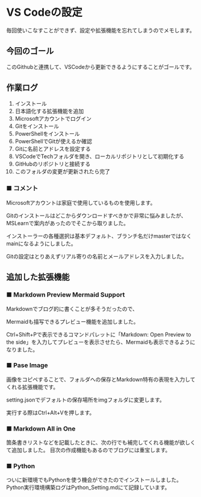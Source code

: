 # VS Codeの設定
毎回使いこなすことができず、設定や拡張機能を忘れてしまうのでメモします。

## 今回のゴール
このGithubと連携して、VSCodeから更新できるようにすることがゴールです。

## 作業ログ

1. インストール
2. 日本語化する拡張機能を追加
3. Microsoftアカウントでログイン
4. Gitをインストール
5. PowerShellをインストール
6. PowerShellでGitが使えるか確認
7. Gitに名前とアドレスを設定する
8. VSCodeでTechフォルダを開き、ローカルリポジトリとして初期化する
9. GitHubのリポジトリと接続する
10. このフォルダの変更が更新されたら完了

### ■ コメント
Microsoftアカウントは家庭で使用しているものを使用します。

Gitのインストールはどこからダウンロードすべきかで非常に悩みましたが、MSLearnで案内があったのでそこから取りました。

インストーラーの各種選択は基本デフォルト、ブランチ名だけmasterではなくmainになるようにしました。

Gitの設定はとりあえずリアル寄りの名前とメールアドレスを入力しました。


## 追加した拡張機能
### ■ Markdown Preview Mermaid Support
Markdownでブログ的に書くことが多そうだったので、

Mermaidも描写できるプレビュー機能を追加しました。

Ctrl+Shift+Pで表示できるコマンドパレットに「Markdown: Open Preview to the side」を入力してプレビューを表示させたら、Mermaidも表示できるようになりました。

### ■ Pase Image
画像をコピペすることで、フォルダへの保存とMarkdown特有の表現を入力してくれる拡張機能です。

setting.jsonでデフォルトの保存場所をimgフォルダに変更します。

実行する際はCtrl+Alt+Vを押します。

### ■ Markdown All in One
箇条書きリストなどを記載したときに、次の行でも補完してくれる機能が欲しくて追加しました。
目次の作成機能もあるのでブログには重宝します。

### ■ Python
ついに新環境でもPythonを使う機会ができたのでインストールしました。
Python実行環境構築ログはPython_Setting.mdにて記録しています。